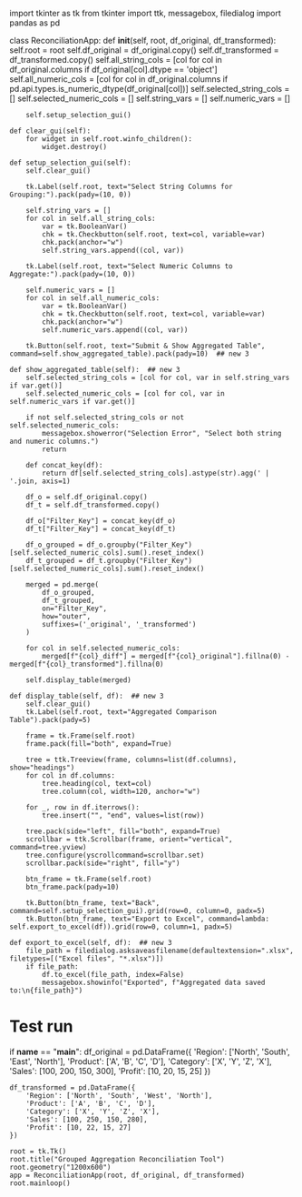 
import tkinter as tk
from tkinter import ttk, messagebox, filedialog
import pandas as pd

class ReconciliationApp:
    def __init__(self, root, df_original, df_transformed):
        self.root = root
        self.df_original = df_original.copy()
        self.df_transformed = df_transformed.copy()
        self.all_string_cols = [col for col in df_original.columns if df_original[col].dtype == 'object']
        self.all_numeric_cols = [col for col in df_original.columns if pd.api.types.is_numeric_dtype(df_original[col])]
        self.selected_string_cols = []
        self.selected_numeric_cols = []
        self.string_vars = []
        self.numeric_vars = []

        self.setup_selection_gui()

    def clear_gui(self):
        for widget in self.root.winfo_children():
            widget.destroy()

    def setup_selection_gui(self):
        self.clear_gui()

        tk.Label(self.root, text="Select String Columns for Grouping:").pack(pady=(10, 0))

        self.string_vars = []
        for col in self.all_string_cols:
            var = tk.BooleanVar()
            chk = tk.Checkbutton(self.root, text=col, variable=var)
            chk.pack(anchor="w")
            self.string_vars.append((col, var))

        tk.Label(self.root, text="Select Numeric Columns to Aggregate:").pack(pady=(10, 0))

        self.numeric_vars = []
        for col in self.all_numeric_cols:
            var = tk.BooleanVar()
            chk = tk.Checkbutton(self.root, text=col, variable=var)
            chk.pack(anchor="w")
            self.numeric_vars.append((col, var))

        tk.Button(self.root, text="Submit & Show Aggregated Table", command=self.show_aggregated_table).pack(pady=10)  ## new 3

    def show_aggregated_table(self):  ## new 3
        self.selected_string_cols = [col for col, var in self.string_vars if var.get()]
        self.selected_numeric_cols = [col for col, var in self.numeric_vars if var.get()]

        if not self.selected_string_cols or not self.selected_numeric_cols:
            messagebox.showerror("Selection Error", "Select both string and numeric columns.")
            return

        def concat_key(df):
            return df[self.selected_string_cols].astype(str).agg(' | '.join, axis=1)

        df_o = self.df_original.copy()
        df_t = self.df_transformed.copy()

        df_o["Filter_Key"] = concat_key(df_o)
        df_t["Filter_Key"] = concat_key(df_t)

        df_o_grouped = df_o.groupby("Filter_Key")[self.selected_numeric_cols].sum().reset_index()
        df_t_grouped = df_t.groupby("Filter_Key")[self.selected_numeric_cols].sum().reset_index()

        merged = pd.merge(
            df_o_grouped,
            df_t_grouped,
            on="Filter_Key",
            how="outer",
            suffixes=('_original', '_transformed')
        )

        for col in self.selected_numeric_cols:
            merged[f"{col}_diff"] = merged[f"{col}_original"].fillna(0) - merged[f"{col}_transformed"].fillna(0)

        self.display_table(merged)

    def display_table(self, df):  ## new 3
        self.clear_gui()
        tk.Label(self.root, text="Aggregated Comparison Table").pack(pady=5)

        frame = tk.Frame(self.root)
        frame.pack(fill="both", expand=True)

        tree = ttk.Treeview(frame, columns=list(df.columns), show="headings")
        for col in df.columns:
            tree.heading(col, text=col)
            tree.column(col, width=120, anchor="w")

        for _, row in df.iterrows():
            tree.insert("", "end", values=list(row))

        tree.pack(side="left", fill="both", expand=True)
        scrollbar = ttk.Scrollbar(frame, orient="vertical", command=tree.yview)
        tree.configure(yscrollcommand=scrollbar.set)
        scrollbar.pack(side="right", fill="y")

        btn_frame = tk.Frame(self.root)
        btn_frame.pack(pady=10)

        tk.Button(btn_frame, text="Back", command=self.setup_selection_gui).grid(row=0, column=0, padx=5)
        tk.Button(btn_frame, text="Export to Excel", command=lambda: self.export_to_excel(df)).grid(row=0, column=1, padx=5)

    def export_to_excel(self, df):  ## new 3
        file_path = filedialog.asksaveasfilename(defaultextension=".xlsx", filetypes=[("Excel files", "*.xlsx")])
        if file_path:
            df.to_excel(file_path, index=False)
            messagebox.showinfo("Exported", f"Aggregated data saved to:\n{file_path}")


# Test run
if __name__ == "__main__":
    df_original = pd.DataFrame({
        'Region': ['North', 'South', 'East', 'North'],
        'Product': ['A', 'B', 'C', 'D'],
        'Category': ['X', 'Y', 'Z', 'X'],
        'Sales': [100, 200, 150, 300],
        'Profit': [10, 20, 15, 25]
    })

    df_transformed = pd.DataFrame({
        'Region': ['North', 'South', 'West', 'North'],
        'Product': ['A', 'B', 'C', 'D'],
        'Category': ['X', 'Y', 'Z', 'X'],
        'Sales': [100, 250, 150, 280],
        'Profit': [10, 22, 15, 27]
    })

    root = tk.Tk()
    root.title("Grouped Aggregation Reconciliation Tool")
    root.geometry("1200x600")
    app = ReconciliationApp(root, df_original, df_transformed)
    root.mainloop()
    
